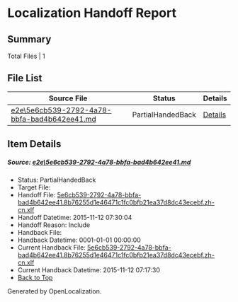 # <a name='report-top'></a> Localization Handoff Report

## Summary
 Total Files | 1

## File List
 Source File | Status | Details 
 ----------- | ------ | ------- 
 [e2e\5e6cb539-2792-4a78-bbfa-bad4b642ee41.md](https://github.com/OpenLocalizationTest/oltest/blob/64469ca30c1570aa11be224b96b31d04be84ffa6/e2e/5e6cb539-2792-4a78-bbfa-bad4b642ee41.md) | PartialHandedBack | [Details](#285ff3f814714e5e53ad283ccc99b35301abe6cb1)

## Item Details
##### <a name='285ff3f814714e5e53ad283ccc99b35301abe6cb1'></a> Source: [e2e\5e6cb539-2792-4a78-bbfa-bad4b642ee41.md](https://github.com/OpenLocalizationTest/oltest/blob/64469ca30c1570aa11be224b96b31d04be84ffa6/e2e/5e6cb539-2792-4a78-bbfa-bad4b642ee41.md)
* Status: PartialHandedBack
* Target File: 
* Handoff File: [5e6cb539-2792-4a78-bbfa-bad4b642ee41.8b76255d1e46471c1fc0bfb21ea37d8dc43ecebf.zh-cn.xlf](https://github.com/OpenLocalizationTestOrg/olhandoff/blob/a4d3aceb41fdd4e621efb898f772ee8006c23036/ol-handoff/OpenLocalizationTestOrg/oltest.zh-cn/yanz/5e6cb539-2792-4a78-bbfa-bad4b642ee41.8b76255d1e46471c1fc0bfb21ea37d8dc43ecebf.zh-cn.xlf)
* Handoff Datetime: 2015-11-12 07:30:04
* Handoff Reason: Include
* Handback File: 
* Handback Datetime: 0001-01-01 00:00:00
* Current Handback File: [5e6cb539-2792-4a78-bbfa-bad4b642ee41.8b76255d1e46471c1fc0bfb21ea37d8dc43ecebf.zh-cn.xlf](https://github.com/OpenLocalizationTestOrg/olhandback/blob/a599a5faa7d30e7eb1ed04a761bd1fbbca911171/ol-handback/OpenLocalizationTestOrg/oltest.zh-cn/yanz/5e6cb539-2792-4a78-bbfa-bad4b642ee41.8b76255d1e46471c1fc0bfb21ea37d8dc43ecebf.zh-cn.xlf)
* Current Handback Datetime: 2015-11-12 07:17:30
* [Back to Top](#report-top)


Generated by OpenLocalization.
